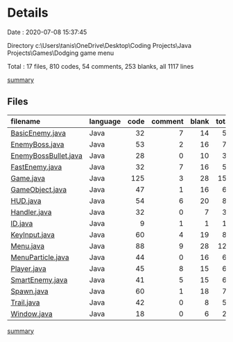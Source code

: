 # Details

Date : 2020-07-08 15:37:45

Directory c:\Users\tanis\OneDrive\Desktop\Coding Projects\Java Projects\Games\Dodging game menu

Total : 17 files,  810 codes, 54 comments, 253 blanks, all 1117 lines

[summary](results.md)

## Files
| filename | language | code | comment | blank | total |
| :--- | :--- | ---: | ---: | ---: | ---: |
| [BasicEnemy.java](/BasicEnemy.java) | Java | 32 | 7 | 14 | 53 |
| [EnemyBoss.java](/EnemyBoss.java) | Java | 53 | 2 | 16 | 71 |
| [EnemyBossBullet.java](/EnemyBossBullet.java) | Java | 28 | 0 | 10 | 38 |
| [FastEnemy.java](/FastEnemy.java) | Java | 32 | 7 | 16 | 55 |
| [Game.java](/Game.java) | Java | 125 | 3 | 28 | 156 |
| [GameObject.java](/GameObject.java) | Java | 47 | 1 | 16 | 64 |
| [HUD.java](/HUD.java) | Java | 54 | 6 | 20 | 80 |
| [Handler.java](/Handler.java) | Java | 32 | 0 | 7 | 39 |
| [ID.java](/ID.java) | Java | 9 | 1 | 1 | 11 |
| [KeyInput.java](/KeyInput.java) | Java | 60 | 4 | 19 | 83 |
| [Menu.java](/Menu.java) | Java | 88 | 9 | 28 | 125 |
| [MenuParticle.java](/MenuParticle.java) | Java | 44 | 0 | 16 | 60 |
| [Player.java](/Player.java) | Java | 45 | 8 | 15 | 68 |
| [SmartEnemy.java](/SmartEnemy.java) | Java | 41 | 5 | 15 | 61 |
| [Spawn.java](/Spawn.java) | Java | 60 | 1 | 18 | 79 |
| [Trail.java](/Trail.java) | Java | 42 | 0 | 8 | 50 |
| [Window.java](/Window.java) | Java | 18 | 0 | 6 | 24 |

[summary](results.md)